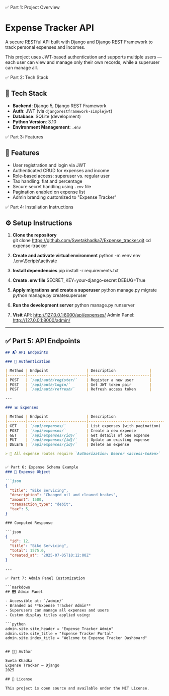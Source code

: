 ✅ Part 1: Project Overview
# Expense Tracker API

A secure RESTful API built with Django and Django REST Framework to track personal expenses and incomes.

This project uses JWT-based authentication and supports multiple users — each user can view and manage only their own records, while a superuser can manage all.

✅ Part 2: Tech Stack
## 🚀 Tech Stack

- **Backend**: Django 5, Django REST Framework
- **Auth**: JWT (via `djangorestframework-simplejwt`)
- **Database**: SQLite (development)
- **Python Version**: 3.10
- **Environment Management**:  `.env`

✅ Part 3: Features
## 🔑 Features

- User registration and login via JWT
- Authenticated CRUD for expenses and income
- Role-based access: superuser vs. regular user
- Tax handling: flat and percentage
- Secure secret handling using `.env` file
- Pagination enabled on expense list
- Admin branding customized to "Expense Tracker"

✅ Part 4: Installation Instructions
## ⚙️ Setup Instructions

1. **Clone the repository**  
   git clone https://github.com/Swetakhadka7/Expense_tracker.git
   cd expense-tracker

2. **Create and activate virtual environment**
   python -m venv env
   .\env\Scripts\activate

3. **Install dependencies**
   pip install -r requirements.txt

4. **Create .env file**
   SECRET_KEY=your-django-secret
   DEBUG=True

5. **Apply migrations and create a superuser**
   python manage.py migrate
   python manage.py createsuperuser

6. **Run the development server**
   python manage.py runserver

7. **Visit**
   API: http://127.0.0.1:8000/api/expenses/
   Admin Panel: http://127.0.0.1:8000/admin/




---

## ✅ Part 5: API Endpoints

```markdown
## 📬 API Endpoints

### 🔐 Authentication

| Method | Endpoint                 | Description               |
|--------|--------------------------|---------------------------|
| POST   | `/api/auth/register/`    | Register a new user       |
| POST   | `/api/auth/login/`       | Get JWT token pair        |
| POST   | `/api/auth/refresh/`     | Refresh access token      |

---

### 📊 Expenses

| Method | Endpoint                 | Description                        |
|--------|--------------------------|------------------------------------|
| GET    | `/api/expenses/`         | List expenses (with pagination)    |
| POST   | `/api/expenses/`         | Create a new expense               |
| GET    | `/api/expenses/{id}/`    | Get details of one expense         |
| PUT    | `/api/expenses/{id}/`    | Update an existing expense         |
| DELETE | `/api/expenses/{id}/`    | Delete an expense                  |

> 🔐 All expense routes require `Authorization: Bearer <access-token>`


✅ Part 6: Expense Schema Example
### 🧾 Expense Object

```json
{
  "title": "Bike Servicing",
  "description": "Changed oil and cleaned brakes",
  "amount": 1500,
  "transaction_type": "debit",
  "tax": 5,
}

### Computed Response

```json
{
  "id": 12,
  "title": "Bike Servicing",
  "total": 1575.0,
  "created_at": "2025-07-05T10:12:00Z"
}

---

✅ Part 7: Admin Panel Customization

```markdown
## 🎛️ Admin Panel

- Accessible at: `/admin/`
- Branded as **Expense Tracker Admin**
- Superusers can manage all expenses and users
- Custom display titles applied using:

```python
admin.site.site_header = "Expense Tracker Admin"
admin.site.site_title = "Expense Tracker Portal"
admin.site.index_title = "Welcome to Expense Tracker Dashboard"


## 👩‍💻 Author

Sweta Khadka  
Expense Tracker — Django  
2025

## 📄 License

This project is open source and available under the MIT License.









